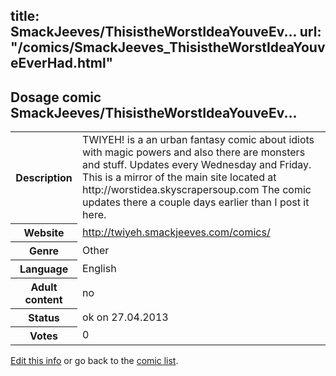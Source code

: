 title: SmackJeeves/ThisistheWorstIdeaYouveEv...
url: "/comics/SmackJeeves_ThisistheWorstIdeaYouveEverHad.html"
---
Dosage comic SmackJeeves/ThisistheWorstIdeaYouveEv...
-----------------------------------------

<p id="msg"></p>
<script type="text/javascript">
if (window.location.search === '?edit_info_mail=sent_ok') {
  var elem = document.getElementById("msg");
  elem.innerHTML = 'Edited information sucessfully sent.';
  elem.className = 'ok';
}
</script>
<table class="comicinfo">
<tr>
<th>Description</th><td>TWIYEH! is a an urban fantasy comic about idiots with magic powers and also there are monsters and stuff. Updates every Wednesday and Friday. This is a mirror of the main site located at http://worstidea.skyscrapersoup.com The comic updates there a couple days earlier than I post it here.</td>
</tr>
<tr>
<th>Website</th><td><a href="http://twiyeh.smackjeeves.com/comics/">http://twiyeh.smackjeeves.com/comics/</a></td>
</tr>
<tr>
<th>Genre</th><td>Other</td>
</tr>
<tr>
<th>Language</th><td>English</td>
</tr>
<tr>
<th>Adult content</th><td>no</td>
</tr>
<tr>
<th>Status</th><td>ok on 27.04.2013</td>
</tr>
<tr>
<th>Votes</th><td>0</td>
</tr>
</table>

[Edit this info](SmackJeeves_ThisistheWorstIdeaYouveEverHad_edit.html) or go back to the [comic list](../comic-index.html).

